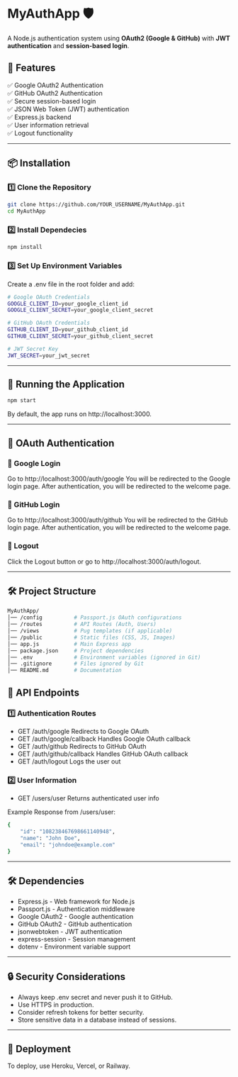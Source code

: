 # MyAuthApp 🛡️

A Node.js authentication system using **OAuth2 (Google & GitHub)** with **JWT authentication** and **session-based login**.

## 📌 Features
✅ Google OAuth2 Authentication  
✅ GitHub OAuth2 Authentication  
✅ Secure session-based login  
✅ JSON Web Token (JWT) authentication  
✅ Express.js backend  
✅ User information retrieval  
✅ Logout functionality  

---

## 📦 Installation
### 1️⃣ **Clone the Repository**
```bash
git clone https://github.com/YOUR_USERNAME/MyAuthApp.git
cd MyAuthApp
```

### 2️⃣ **Install Dependecies**
```bash
npm install
```

### 3️⃣ **Set Up Environment Variables**
Create a .env file in the root folder and add:
```bash
# Google OAuth Credentials
GOOGLE_CLIENT_ID=your_google_client_id
GOOGLE_CLIENT_SECRET=your_google_client_secret

# GitHub OAuth Credentials
GITHUB_CLIENT_ID=your_github_client_id
GITHUB_CLIENT_SECRET=your_github_client_secret

# JWT Secret Key
JWT_SECRET=your_jwt_secret
```

---

## 🚀 Running the Application
```bash
npm start
```
By default, the app runs on http://localhost:3000.

---

## 🔑 OAuth Authentication
### 🔹 Google Login
Go to http://localhost:3000/auth/google
You will be redirected to the Google login page.
After authentication, you will be redirected to the welcome page.
### 🔹 GitHub Login
Go to http://localhost:3000/auth/github
You will be redirected to the GitHub login page.
After authentication, you will be redirected to the welcome page.
### 🔹 Logout
Click the Logout button or go to http://localhost:3000/auth/logout.

---

## 🛠 Project Structure
```bash
MyAuthApp/
│── /config          # Passport.js OAuth configurations
│── /routes          # API Routes (Auth, Users)
│── /views           # Pug templates (if applicable)
│── /public          # Static files (CSS, JS, Images)
│── app.js           # Main Express app
│── package.json     # Project dependencies
│── .env             # Environment variables (ignored in Git)
│── .gitignore       # Files ignored by Git
│── README.md        # Documentation
```

## 📜 API Endpoints
### 1️⃣ Authentication Routes
- GET	/auth/google	Redirects to Google OAuth
- GET	/auth/google/callback	Handles Google OAuth callback
- GET	/auth/github	Redirects to GitHub OAuth
- GET	/auth/github/callback	Handles GitHub OAuth callback
- GET	/auth/logout	Logs the user out

### 2️⃣ User Information
- GET	/users/user	Returns authenticated user info

Example Response from /users/user:
``` bash
{
    "id": "108238467698661140948",
    "name": "John Doe",
    "email": "johndoe@example.com"
}
```
---

## 🛠 Dependencies
- Express.js - Web framework for Node.js
- Passport.js - Authentication middleware
- Google OAuth2 - Google authentication
- GitHub OAuth2 - GitHub authentication
- jsonwebtoken - JWT authentication
- express-session - Session management
- dotenv - Environment variable support

---

## 🔒 Security Considerations
- Always keep .env secret and never push it to GitHub.
- Use HTTPS in production.
- Consider refresh tokens for better security.
- Store sensitive data in a database instead of sessions.

---

## 🚀 Deployment
To deploy, use Heroku, Vercel, or Railway.




